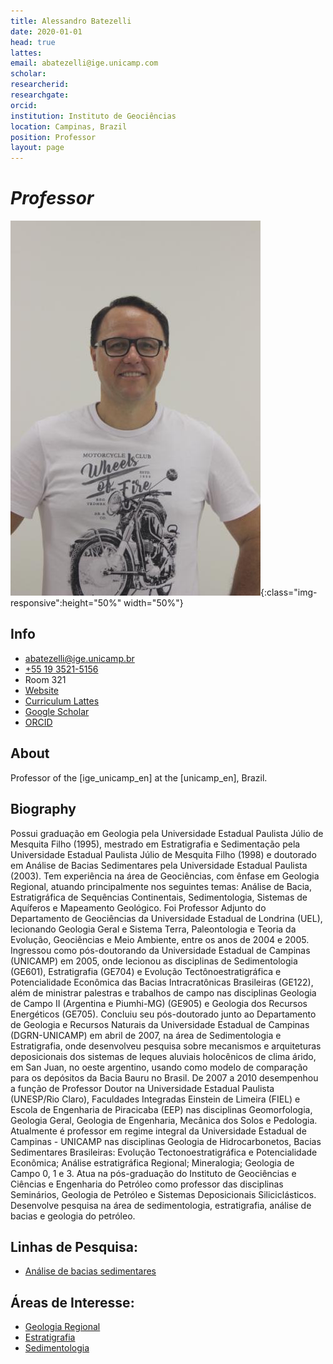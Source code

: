 ```yaml
---
title: Alessandro Batezelli
date: 2020-01-01
head: true
lattes:
email: abatezelli@ige.unicamp.com
scholar:
researcherid:
researchgate:
orcid:
institution: Instituto de Geociências
location: Campinas, Brazil
position: Professor
layout: page
---
```


# *Professor*

![](../images/pic/alessandro.jpg){:class="img-responsive":height="50%" width="50%"}

## Info

* [abatezelli@ige.unicamp.br](mailto:abatezelli@ige.unicamp.br)
* [+55 19 3521-5156](tel:%2B55193521-5156)
* Room 321
* [Website](https://portal.ige.unicamp.br/docente/alessandro-batezelli)
* [Curriculum Lattes](http://lattes.cnpq.br/6617038190471269)
* [Google Scholar](https://scholar.google.com.br/citations?hl=&user=YrvGYWMAAAAJ)
* [ORCID](https://orcid.org/0000-0001-5324-7638)

## About

Professor of the [ige_unicamp_en] at the [unicamp_en], Brazil.

## Biography

Possui graduação em Geologia pela Universidade Estadual Paulista Júlio de Mesquita Filho (1995), mestrado em Estratigrafia e Sedimentação pela Universidade Estadual Paulista Júlio de Mesquita Filho (1998) e doutorado em Análise de Bacias Sedimentares pela Universidade Estadual Paulista (2003). Tem experiência na área de Geociências, com ênfase em Geologia Regional, atuando principalmente nos seguintes temas: Análise de Bacia, Estratigráfica de Sequências Continentais, Sedimentologia, Sistemas de Aquíferos e Mapeamento Geológico. Foi Professor Adjunto do Departamento de Geociências da Universidade Estadual de Londrina (UEL), lecionando Geologia Geral e Sistema Terra, Paleontologia e Teoria da Evolução, Geociências e Meio Ambiente, entre os anos de 2004 e 2005. Ingressou como pós-doutorando da Universidade Estadual de Campinas (UNICAMP) em 2005, onde lecionou as disciplinas de Sedimentologia (GE601), Estratigrafia (GE704) e Evolução Tectônoestratigráfica e Potencialidade Econômica das Bacias Intracratônicas Brasileiras (GE122), além de ministrar palestras e trabalhos de campo nas disciplinas Geologia de Campo II (Argentina e Piumhi-MG) (GE905) e Geologia dos Recursos Energéticos (GE705). Concluiu seu pós-doutorado junto ao Departamento de Geologia e Recursos Naturais da Universidade Estadual de Campinas (DGRN-UNICAMP) em abril de 2007, na área de Sedimentologia e Estratigrafia, onde desenvolveu pesquisa sobre mecanismos e arquiteturas deposicionais dos sistemas de leques aluviais holocênicos de clima árido, em San Juan, no oeste argentino, usando como modelo de comparação para os depósitos da Bacia Bauru no Brasil. De 2007 a 2010 desempenhou a função de Professor Doutor na Universidade Estadual Paulista (UNESP/Rio Claro), Faculdades Integradas Einstein de Limeira (FIEL) e Escola de Engenharia de Piracicaba (EEP) nas disciplinas Geomorfologia, Geologia Geral, Geologia de Engenharia, Mecânica dos Solos e Pedologia. Atualmente é professor em regime integral da Universidade Estadual de Campinas - UNICAMP nas disciplinas Geologia de Hidrocarbonetos, Bacias Sedimentares Brasileiras: Evolução Tectonoestratigráfica e Potencialidade Econômica; Análise estratigráfica Regional; Mineralogia; Geologia de Campo 0, 1 e 3. Atua na pós-graduação do Instituto de Geociências e Ciências e Engenharia do Petróleo como professor das disciplinas Seminários, Geologia de Petróleo e Sistemas Deposicionais Siliciclásticos. Desenvolve pesquisa na área de sedimentologia, estratigrafia, análise de bacias e geologia do petróleo.

## Linhas de Pesquisa:
* [Análise de bacias sedimentares](https://portal.ige.unicamp.br/linha-de-pesquisa/analise-de-bacias-sedimentares)

## Áreas de Interesse:
* [Geologia Regional](https://portal.ige.unicamp.br/areas-de-interesse/geologia-regional)
* [Estratigrafia](https://portal.ige.unicamp.br/areas-de-interesse/estratigrafia)
* [Sedimentologia](https://portal.ige.unicamp.br/areas-de-interesse/sedimentologia)
